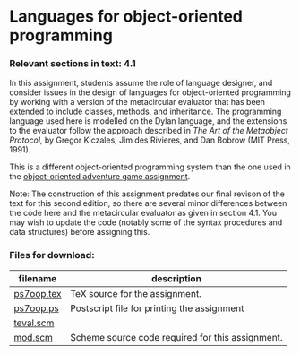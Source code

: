 # Languages for object-oriented programming

### Relevant sections in text: 4.1

In this assignment, students assume the role of language designer, and consider issues in the design of languages for object-oriented programming by working with a version of the metacircular evaluator that has been extended to include classes, methods, and inheritance. The programming language used here is modelled on the Dylan language, and the extensions to the evaluator follow the approach described in _The Art of the Metaobject Protocol_, by Gregor Kiczales, Jim des Rivieres, and Dan Bobrow (MIT Press, 1991).

This is a different object-oriented programming system than the one used in the [object-oriented adventure game assignment](../ps6/readme.html).

Note: The construction of this assignment predates our final revison of the text for this second edition, so there are several minor differences between the code here and the metacircular evaluator as given in section 4.1\. You may wish to update the code (notably some of the syntax procedures and data structures) before assigning this.

### Files for download:

| filename | description |
| --- | --- |
| [ps7oop.tex](ps7oop.tex) | TeX source for the assignment. |
| [ps7oop.ps](ps7oop.ps) | Postscript file for printing the assignment |
| [teval.scm](teval.scm)
[mod.scm](mod.scm) | Scheme source code required for this assignment. |